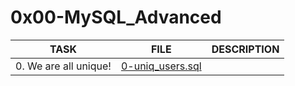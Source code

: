 # 0x00-MySQL_Advanced

| TASK                  | FILE                                 | DESCRIPTION |
|-----------------------|--------------------------------------|-------------|
| 0. We are all unique! | [0-uniq_users.sql](0-uniq_users.sql) |             |
